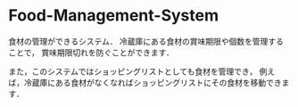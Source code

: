# Food-Management-System
食材の管理ができるシステム．
冷蔵庫にある食材の賞味期限や個数を管理することで，
賞味期限切れを防ぐことができます．

また，このシステムではショッピングリストとしても食材を管理でき，
例えば，冷蔵庫にある食材がなくなればショッピングリストにその食材を移動できます．

